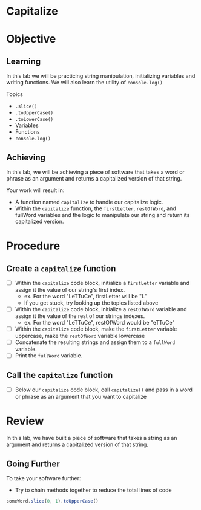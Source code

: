 # Capitalize

# Objective

## Learning

In this lab we will be practicing string manipulation, initializing variables and writing functions. We will also learn the utility of `console.log()`

Topics

- `.slice()`
- `.toUpperCase()`
- `.toLowerCase()`
- Variables
- Functions
- `console.log()`

## Achieving

In this lab, we will be achieving a piece of software that takes a word or phrase as an argument and returns a capitalized version of that string.

Your work will result in:

- A function named `capitalize` to handle our capitalize logic.
- Within the `capitalize` function, the `firstLetter`, `restOfWord`, and fullWord variables and the logic to manipulate our string and return its capitalized version.

# Procedure

## Create a `capitalize` function

- [ ] Within the `capitalize` code block, initialize a `firstLetter` variable and assign it the value of our string's first index.
    - ex. For the word "LeTTuCe", firstLetter will be "L"
    - If you get stuck, try looking up the topics listed above
- [ ] Within the `capitalize` code block, initialize a `restOfWord` variable and assign it the value of the rest of our strings indexes.
    - ex. For the word "LeTTuCe", restOfWord would be "eTTuCe"
- [ ] Within the `capitalize` code block, make the `firstLetter` variable uppercase, make the `restOfWord` variable lowercase
- [ ] Concatenate the resulting strings and assign them to a `fullWord` variable.
- [ ] Print the `fullWord` variable.

## Call the `capitalize` function

- [ ] Below our `capitalize` code block, call `capitalize()` and pass in a word or phrase as an argument that you want to capitalize

# Review

In this lab, we have built a piece of software that takes a string as an argument and returns a capitalized version of that string.

## Going Further

To take your software further:

- Try to chain methods together to reduce the total lines of code

```js
someWord.slice(0, 1).toUpperCase()
```
